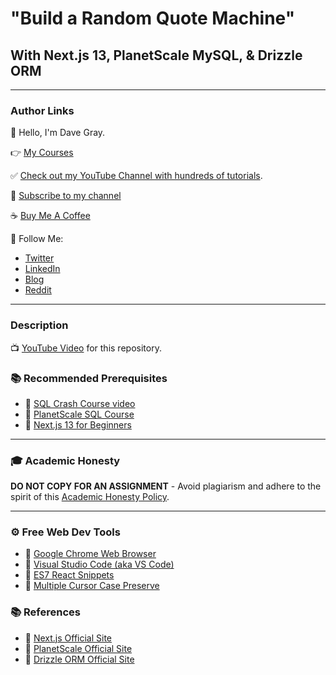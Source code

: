 # "Build a Random Quote Machine"

## With Next.js 13, PlanetScale MySQL, & Drizzle ORM

---

### Author Links

👋 Hello, I'm Dave Gray.

👉 [My Courses](https://courses.davegray.codes/)

✅ [Check out my YouTube Channel with hundreds of tutorials](https://www.youtube.com/DaveGrayTeachesCode).

🚩 [Subscribe to my channel](https://bit.ly/3nGHmNn)

☕ [Buy Me A Coffee](https://buymeacoffee.com/DaveGray)

🚀 Follow Me:

- [Twitter](https://twitter.com/yesdavidgray)
- [LinkedIn](https://www.linkedin.com/in/davidagray/)
- [Blog](https://yesdavidgray.com)
- [Reddit](https://www.reddit.com/user/DaveOnEleven)

---

### Description

📺 [YouTube Video](https://youtu.be/d7XJjQesDtE) for this repository.


### 📚 Recommended Prerequisites
- 🔗 [SQL Crash Course video](https://youtu.be/WFNtmhwU5HU)
- 🔗 [PlanetScale SQL Course](https://planetscale.com/courses/mysql-for-developers/introduction/course-introduction)
- 🔗 [Next.js 13 for Beginners](https://youtu.be/843nec-IvW0)

---

### 🎓 Academic Honesty

**DO NOT COPY FOR AN ASSIGNMENT** - Avoid plagiarism and adhere to the spirit of this [Academic Honesty Policy](https://www.freecodecamp.org/news/academic-honesty-policy/).

---

### ⚙ Free Web Dev Tools
- 🔗 [Google Chrome Web Browser](https://google.com/chrome/)
- 🔗 [Visual Studio Code (aka VS Code)](https://code.visualstudio.com/)
- 🔗 [ES7 React Snippets](https://marketplace.visualstudio.com/items?itemName=dsznajder.es7-react-js-snippets)
- 🔗 [Multiple Cursor Case Preserve](https://marketplace.visualstudio.com/items?itemName=Cardinal90.multi-cursor-case-preserve)

### 📚 References
- 🔗 [Next.js Official Site](https://nextjs.org/)
- 🔗 [PlanetScale Official Site](https://planetscale.com/)
- 🔗 [Drizzle ORM Official Site](https://orm.drizzle.team/)

